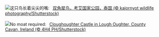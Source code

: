![](https://www.bing.com/th?id=OHR.BucerosBicornis_ZH-CN7795050230_UHD.jpg&w=1000)这只鸟长着尖尖的嘴:&nbsp;&ensp;[双角犀鸟，考艾国家公园，泰国 (© kajornyot wildlife photography/Shutterstock)](https://www.bing.com/th?id=OHR.BucerosBicornis_ZH-CN7795050230_UHD.jpg)
<br><br/>
![](https://www.bing.com/th?id=OHR.CavanCastle_EN-US0493721152_UHD.jpg&w=1000)No moat required:&nbsp;&ensp;[Cloughoughter Castle in Lough Oughter, County Cavan, Ireland (© 4H4 PH/Shutterstock)](https://www.bing.com/th?id=OHR.CavanCastle_EN-US0493721152_UHD.jpg)
<br><br/>
